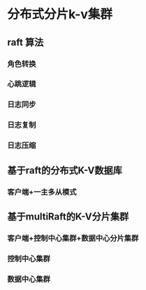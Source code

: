 # 分布式分片k-v集群
## raft 算法

### 角色转换

### 心跳逻辑

### 日志同步

### 日志复制

### 日志压缩


## 基于raft的分布式K-V数据库
### 客户端+一主多从模式



## 基于multiRaft的K-V分片集群
### 客户端+控制中心集群+数据中心分片集群

### 控制中心集群

### 数据中心集群